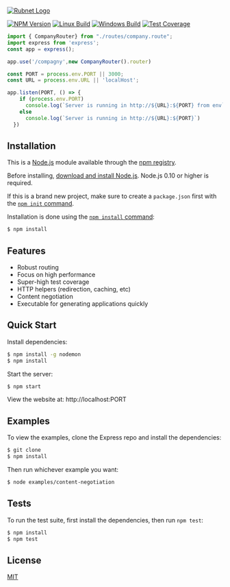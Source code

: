 [![Rubnet Logo](https://rubnet.fr/assets/img/now-logo.png)](http://rubnet.fr/)


  [![NPM Version][npm-image]][npm-url]
  [![Linux Build][travis-image]][travis-url]
  [![Windows Build][appveyor-image]][appveyor-url]
  [![Test Coverage][coveralls-image]][coveralls-url]

```js
import { CompanyRouter} from "./routes/company.route";
import express from 'express';
const app = express();

app.use('/compagny',new CompanyRouter().router)

const PORT = process.env.PORT || 3000;
const URL = process.env.URL || 'localHost';

app.listen(PORT, () => {
    if (process.env.PORT)
      console.log(`Server is running in http://${URL}:${PORT} from env`)
    else
      console.log(`Server is running in http://${URL}:${PORT}`)
  })
```

## Installation

This is a [Node.js](https://nodejs.org/en/) module available through the
[npm registry](https://www.npmjs.com/).

Before installing, [download and install Node.js](https://nodejs.org/en/download/).
Node.js 0.10 or higher is required.

If this is a brand new project, make sure to create a `package.json` first with
the [`npm init` command](https://docs.npmjs.com/creating-a-package-json-file).

Installation is done using the
[`npm install` command](https://docs.npmjs.com/getting-started/installing-npm-packages-locally):

```bash
$ npm install 
```



## Features

  * Robust routing
  * Focus on high performance
  * Super-high test coverage
  * HTTP helpers (redirection, caching, etc)
  * Content negotiation
  * Executable for generating applications quickly




## Quick Start

  

  Install dependencies:

```bash
$ npm install -g nodemon
$ npm install
```

  Start the server:

```bash
$ npm start
```

  View the website at: http://localhost:PORT


## Examples

  To view the examples, clone the Express repo and install the dependencies:

```bash
$ git clone 
$ npm install
```

  Then run whichever example you want:

```bash
$ node examples/content-negotiation
```

## Tests

  To run the test suite, first install the dependencies, then run `npm test`:

```bash
$ npm install
$ npm test
```



## License

  [MIT](LICENSE)

[npm-image]: https://img.shields.io/npm/v/express.svg
[npm-url]: https://npmjs.org/package/express
[downloads-image]: https://img.shields.io/npm/dm/express.svg
[downloads-url]: https://npmcharts.com/compare/express?minimal=true
[travis-image]: https://img.shields.io/travis/expressjs/express/master.svg?label=linux
[travis-url]: https://travis-ci.org/expressjs/express
[appveyor-image]: https://img.shields.io/appveyor/ci/dougwilson/express/master.svg?label=windows
[appveyor-url]: https://ci.appveyor.com/project/dougwilson/express
[coveralls-image]: https://img.shields.io/coveralls/expressjs/express/master.svg
[coveralls-url]: https://coveralls.io/r/expressjs/express?branch=master